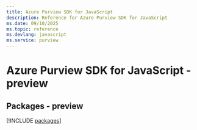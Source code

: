 ```yaml
---
title: Azure Purview SDK for JavaScript
description: Reference for Azure Purview SDK for JavaScript
ms.date: 09/10/2025
ms.topic: reference
ms.devlang: javascript
ms.service: purview
---
```

# Azure Purview SDK for JavaScript - preview
## Packages - preview
[!INCLUDE [packages](purview-index.md)]